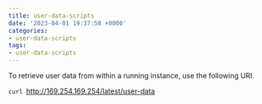 ```yaml
---
title: user-data-scripts
date: '2023-04-01 19:37:58 +0000'
categories:
- user-data-scripts
tags:
- user-data-scripts
---
```



To retrieve user data from within a running instance, use the following
URI.

`curl `<http://169.254.169.254/latest/user-data>
